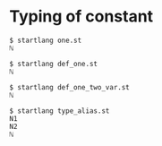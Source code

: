 # Typing of constant

```
$ startlang one.st
ℕ

```

```
$ startlang def_one.st
ℕ

```

```
$ startlang def_one_two_var.st
ℕ

```


```
$ startlang type_alias.st
N1
N2
ℕ

```
